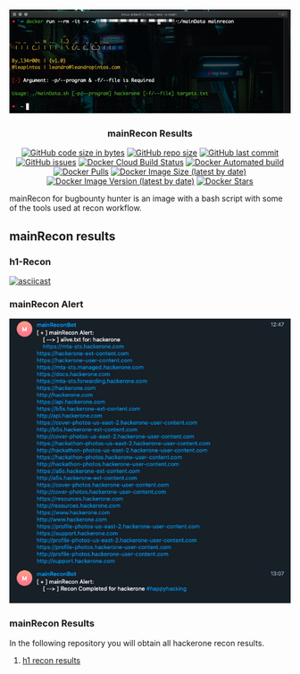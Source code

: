 <br />
<p align="center">
  <a href="https://hub.docker.com/u/l34r00t">
    <img
      alt="mainRecon for bugbounty hunter"
      src="img/banner.png"
      width="600"
    />
  </a>

  <h3 align="center">mainRecon Results</h3>
</p>

<p align="center">
  <a href="https://github.com/l34r00t/"><img alt="GitHub code size in bytes" src="https://img.shields.io/github/languages/code-size/l34r00t/mainRecon"></a>
  <a href="https://github.com/l34r00t/"><img alt="GitHub repo size" src="https://img.shields.io/github/repo-size/l34r00t/mainRecon"></a>
  <a href="https://github.com/l34r00t/"><img alt="GitHub last commit" src="https://img.shields.io/github/last-commit/l34r00t/mainRecon"></a>
  <a href="https://github.com/l34r00t/"><img alt="GitHub issues" src="https://img.shields.io/github/issues/l34r00t/mainRecon"></a>
  <a href="https://hub.docker.com/r/l34r00t/mainrecon"><img alt="Docker Cloud Build Status" src="https://img.shields.io/docker/cloud/build/l34r00t/mainrecon"></a>
  <a href="https://hub.docker.com/r/l34r00t/mainrecon"><img alt="Docker Automated build" src="https://img.shields.io/docker/cloud/automated/l34r00t/mainrecon"></a>
  <a href="https://hub.docker.com/r/l34r00t/mainrecon"><img alt="Docker Pulls" src="https://img.shields.io/docker/pulls/l34r00t/mainrecon"></a>
  <a href="https://hub.docker.com/r/l34r00t/mainrecon"><img alt="Docker Image Size (latest by date)" src="https://img.shields.io/docker/image-size/l34r00t/mainrecon"></a>
  <a href="https://hub.docker.com/r/l34r00t/mainrecon"><img alt="Docker Image Version (latest by date)" src="https://img.shields.io/docker/v/l34r00t/mainrecon"></a>
  <a href="https://hub.docker.com/r/l34r00t/mainrecon"><img alt="Docker Stars" src="https://img.shields.io/docker/stars/l34r00t/mainrecon"></a>

  mainRecon for bugbounty hunter is an image with a bash script with some of the tools used at recon workflow.
</p>

## mainRecon results

### h1-Recon
[![asciicast](https://asciinema.org/a/356881.svg)](https://asciinema.org/a/356881)

### mainRecon Alert

<img
      alt="mainRecon for bugbounty hunter"
      src="img/h1-recon.png"
      width="600"
/>

### mainRecon Results

In the following repository you will obtain all hackerone recon results.

1. [h1 recon results](./hackerone-2020-09-01/)